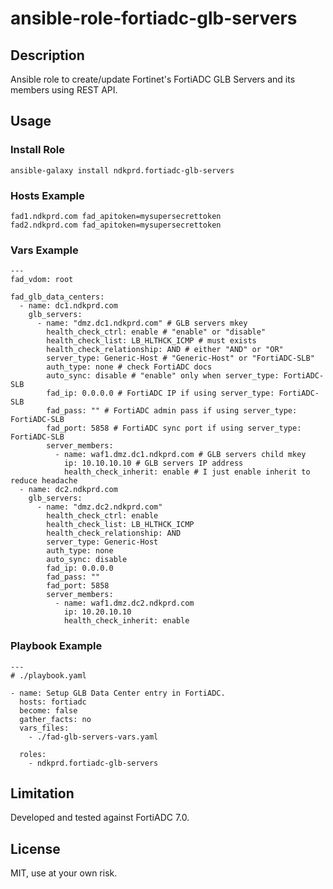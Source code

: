 # ansible-role-fortiadc-glb-servers

## Description

Ansible role to create/update Fortinet's FortiADC GLB Servers and its members using REST API.

## Usage

### Install Role

```
ansible-galaxy install ndkprd.fortiadc-glb-servers
```

### Hosts Example

```
fad1.ndkprd.com fad_apitoken=mysupersecrettoken
fad2.ndkprd.com fad_apitoken=mysupersecrettoken
```

### Vars Example

```
---
fad_vdom: root

fad_glb_data_centers:
  - name: dc1.ndkprd.com
    glb_servers:
      - name: "dmz.dc1.ndkprd.com" # GLB servers mkey
        health_check_ctrl: enable # "enable" or "disable"
        health_check_list: LB_HLTHCK_ICMP # must exists
        health_check_relationship: AND # either "AND" or "OR"
        server_type: Generic-Host # "Generic-Host" or "FortiADC-SLB"
        auth_type: none # check FortiADC docs
        auto_sync: disable # "enable" only when server_type: FortiADC-SLB
        fad_ip: 0.0.0.0 # FortiADC IP if using server_type: FortiADC-SLB
        fad_pass: "" # FortiADC admin pass if using server_type: FortiADC-SLB
        fad_port: 5858 # FortiADC sync port if using server_type: FortiADC-SLB
        server_members:
          - name: waf1.dmz.dc1.ndkprd.com # GLB servers child mkey
            ip: 10.10.10.10 # GLB servers IP address
            health_check_inherit: enable # I just enable inherit to reduce headache
  - name: dc2.ndkprd.com
    glb_servers:
      - name: "dmz.dc2.ndkprd.com"
        health_check_ctrl: enable
        health_check_list: LB_HLTHCK_ICMP
        health_check_relationship: AND
        server_type: Generic-Host
        auth_type: none
        auto_sync: disable
        fad_ip: 0.0.0.0
        fad_pass: ""
        fad_port: 5858
        server_members:
          - name: waf1.dmz.dc2.ndkprd.com
            ip: 10.20.10.10
            health_check_inherit: enable

```

### Playbook Example

```
---
# ./playbook.yaml

- name: Setup GLB Data Center entry in FortiADC.
  hosts: fortiadc
  become: false
  gather_facts: no
  vars_files:
    - ./fad-glb-servers-vars.yaml

  roles:
    - ndkprd.fortiadc-glb-servers

```

## Limitation

Developed and tested against FortiADC 7.0.

## License

MIT, use at your own risk.